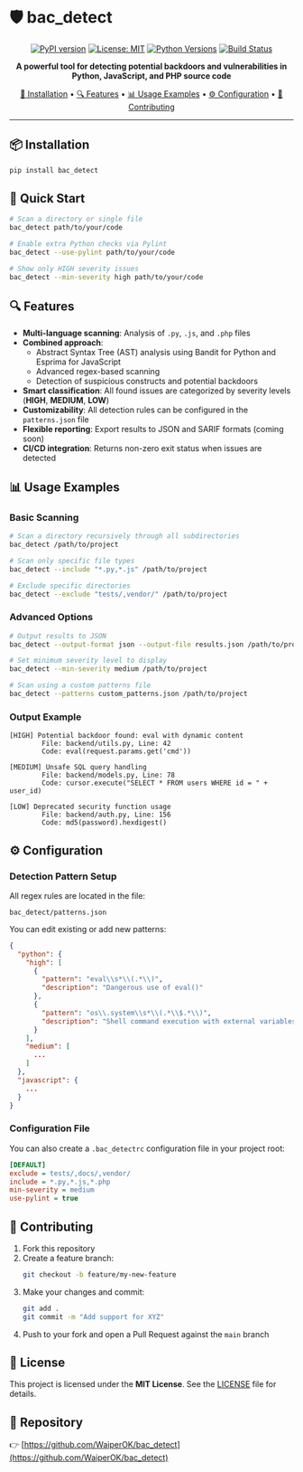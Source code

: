 ﻿# 🛡️ bac_detect

<div align="center">

[![PyPI version](https://img.shields.io/pypi/v/bac_detect?label=PyPI)](https://pypi.org/project/bac_detect/)
[![License: MIT](https://img.shields.io/badge/License-MIT-blue.svg)](LICENSE)
[![Python Versions](https://img.shields.io/pypi/pyversions/bac_detect)](https://pypi.org/project/bac_detect/)
[![Build Status](https://github.com/WaiperOK/bac_detect/actions/workflows/ci.yml/badge.svg)](https://github.com/WaiperOK/bac_detect/actions)

**A powerful tool for detecting potential backdoors and vulnerabilities in Python, JavaScript, and PHP source code**

[🚀 Installation](#-installation) • 
[🔍 Features](#-features) • 
[📊 Usage Examples](#-usage-examples) • 
[⚙️ Configuration](#%EF%B8%8F-configuration) • 
[👥 Contributing](#-contributing)

</div>

---

## 📦 Installation

```bash
pip install bac_detect
```

## 🚀 Quick Start

```bash
# Scan a directory or single file
bac_detect path/to/your/code

# Enable extra Python checks via Pylint
bac_detect --use-pylint path/to/your/code

# Show only HIGH severity issues
bac_detect --min-severity high path/to/your/code
```

## 🔍 Features

- **Multi-language scanning**: Analysis of `.py`, `.js`, and `.php` files
- **Combined approach**: 
  - Abstract Syntax Tree (AST) analysis using Bandit for Python and Esprima for JavaScript
  - Advanced regex-based scanning
  - Detection of suspicious constructs and potential backdoors
- **Smart classification**: All found issues are categorized by severity levels (**HIGH**, **MEDIUM**, **LOW**)
- **Customizability**: All detection rules can be configured in the `patterns.json` file
- **Flexible reporting**: Export results to JSON and SARIF formats (coming soon)
- **CI/CD integration**: Returns non-zero exit status when issues are detected

## 📊 Usage Examples

### Basic Scanning

```bash
# Scan a directory recursively through all subdirectories
bac_detect /path/to/project

# Scan only specific file types
bac_detect --include "*.py,*.js" /path/to/project

# Exclude specific directories
bac_detect --exclude "tests/,vendor/" /path/to/project
```

### Advanced Options

```bash
# Output results to JSON
bac_detect --output-format json --output-file results.json /path/to/project

# Set minimum severity level to display
bac_detect --min-severity medium /path/to/project

# Scan using a custom patterns file
bac_detect --patterns custom_patterns.json /path/to/project
```

### Output Example

```
[HIGH] Potential backdoor found: eval with dynamic content
        File: backend/utils.py, Line: 42
        Code: eval(request.params.get('cmd'))
        
[MEDIUM] Unsafe SQL query handling
        File: backend/models.py, Line: 78
        Code: cursor.execute("SELECT * FROM users WHERE id = " + user_id)
        
[LOW] Deprecated security function usage
        File: backend/auth.py, Line: 156
        Code: md5(password).hexdigest()
```

## ⚙️ Configuration

### Detection Pattern Setup

All regex rules are located in the file:

```
bac_detect/patterns.json
```

You can edit existing or add new patterns:

```json
{
  "python": {
    "high": [
      {
        "pattern": "eval\\s*\\(.*\\)",
        "description": "Dangerous use of eval()"
      },
      {
        "pattern": "os\\.system\\s*\\(.*\\$.*\\)",
        "description": "Shell command execution with external variables"
      }
    ],
    "medium": [
      ...
    ]
  },
  "javascript": {
    ...
  }
}
```

### Configuration File

You can also create a `.bac_detectrc` configuration file in your project root:

```ini
[DEFAULT]
exclude = tests/,docs/,vendor/
include = *.py,*.js,*.php
min-severity = medium
use-pylint = true
```

## 👥 Contributing

1. Fork this repository
2. Create a feature branch:
   ```bash
   git checkout -b feature/my-new-feature
   ```
3. Make your changes and commit:
   ```bash
   git add .
   git commit -m "Add support for XYZ"
   ```
4. Push to your fork and open a Pull Request against the `main` branch

## 📄 License

This project is licensed under the **MIT License**. See the [LICENSE](LICENSE) file for details.

## 📍 Repository

👉 [https://github.com/WaiperOK/bac_detect](https://github.com/WaiperOK/bac_detect)